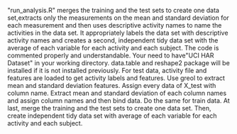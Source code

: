 "run_analysis.R" merges the training and the test sets to create one data set,extracts only the measurements on the mean and standard deviation for each measurement and then uses descriptive activity names to name the activities in the data set. It appropriately labels the data set with descriptive activity names and creates a second, independent tidy data set with the average of each variable for each activity and each subject. The code is commented properly and understandable. Your need to have"UCI HAR Dataset" in your working directory. data.table and reshape2 package will be installed if it is not installed previously. For test data, activity file and features are loaded to get activity labels and features. Use greol to extract mean and standard deviation features. Assign every data of X_test with column name. Extract mean and standard deviation of each column names and assign column names and then bind data. Do the same for train data. At last, merge the training and the test sets to create one data set. Then, create independent tidy data set with average of each variable for each activity and each subject.

